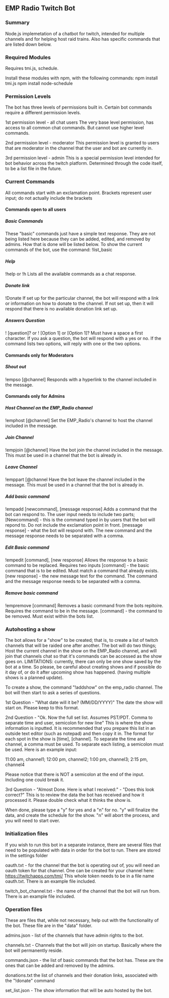 ## EMP Radio Twitch Bot

### Summary 
Node.js implemetation of a chatbot for twitch, intended for multiple channels and for helping host raid trains. 
Also has specific commands that are listed down below.

### Required Modules
Requires tmi.js, schedule.

Install these modules with npm, with the following commands:
npm install tmi.js
npm install node-schedule


### Permission Levels
The bot has three levels of permissions built in. Certain bot commands require a different permission levels.

1st permission level - all chat users
The very base level permission, has access to all common chat commands. But cannot use higher level commands.

2nd permission level - moderator
This permission level is granted to users that are moderator in the channel that the user and bot are currently in. 

3rd permission level - admin
This is a special permission level intended for bot behavior across the twitch platform. Determined through the code itself, to be a list file in the future.


### Current Commands
All commands start with an exclamation point. Brackets represent user input; do not actually include the brackets

#### Commands open to all users
##### Basic Commands
These "basic" commands just have a simple text response. They are not being listed here because they can be added, edited, and removed by admins. How that is done will be listed below. To show the current commands of the bot, use the command:
!list_basic


##### Help
!help or !h
Lists all the available commands as a chat response.

##### Donate link
!Donate
If set up for the particular channel, the bot will respond with a link or information on how to donate to the channel. If not set up, then it will respond that there is no available donation link set up.

##### Answers Question
! [question]?
or
! [Option 1] or [Option 1]?
Must have a space a first character. If you ask a question, the bot will respond with a yes or no. If the command lists two options, will reply with one or the two options. 

#### Commands only for Moderators

##### Shout out
!empso [@channel]
Responds with a hyperlink to the channel included in the message. 

#### Commands only for Admins

##### Host Channel on the EMP_Radio channel
!emphost [@channel]
Set the EMP_Radio's channel to host the channel included in the message.

##### Join Channel
!empjoin [@channel]
Have the bot join the channel included in the message. This must be used in a channel that the bot is already in.

##### Leave Channel
!emppart [@channel
Have the bot leave the channel included in the message. This must be used in a channel that the bot is already in.

##### Add basic command
!empadd [newcommand], [message response]
Adds a command that the bot can respond to. The user input needs to include two parts;
[Newcommand] - this is the command typed in by users that the bot will repond to. Do not include the exclamation point in front.
[message response] - what the bot will respond with.
The new command and the message response needs to be separated with a comma.

##### Edit Basic command
!empedit [command], [new response]
Allows the response to a basic command to be replaced. Requires two inputs
[command] - the basic command that is to be edited. Must match a command that already exists.
[new response] - the new message text for the command.
The command and the message response needs to be separated with a comma.

##### Remove basic command
!empremove [command]
Removes a basic command from the bots repitoire. Requires the command to be in the message.
[command] - the command to be removed. Must exist within the bots list.

### Autohosting a show
The bot allows for a "show" to be created; that is, to create a list of twitch channels that will be raided one after another.
The bot will do two things; Host the current channel in the show on the EMP_Radio channel, and will join that channels chat so that it's commands can be accessed as the show goes on.
LIMITATIONS: currently, there can only be one show saved by the bot at a time. So please, be careful about creating shows and if possible do it day of, or do it after upcoming show has happened. (having multiple shows is a planned update).

To create a show, the command "!addshow" on the emp_radio channel. The bot will then start to ask a series of questions.

1st Question -  "What date will it be? (MM/DD/YYYY)"
The date the show will start on. Please keep to this format.

2nd Question - "Ok. Now the full set list. Assumes PST/PDT. Comma to separate time and user, semicolon for new line"
This is where the show information is inputted. It is recommended that you prepare this list in an outside text editor (such as notepad) and then copy it in.
The format for each spot in the show is [time], [channel]. To separate the time and channel, a comma must be used. To separate each listing, a semicolon must be used.
Here is an example input:

11:00 am, channel1;
12:00 pm, channel2;
1:00 pm, channel3;
2:15 pm, channel4

Please notice that there is NOT a semicolon at the end of the input. Including one could break it.

3rd Question - "Almost Done. Here is what I received:" - "Does this look correct?"
This is to review the data the bot has received and how it processed it. Please double check what it thinks the show is.

When done, please type a "y" for yes and a "n" for no.
"y" will finalize the data, and create the schedule for the show.
"n" will abort the process, and you will need to start over.

### Initialization files
If you wish to run this bot in a separate instance, there are several files that need to be populated with data in order for the bot to run. There are stored in the settings folder

oauth.txt - for the channel that the bot is operating out of, you will need an oauth token for that channel. One can be created for your channel here: https://twitchapps.com/tmi/
This whole token needs to be in a file name oauth.txt. There is an example file included.

twitch_bot_channel.txt - the name of the channel that the bot will run from. There is an example file included.

### Operation files
These are files that, while not necessary, help out with the functionality of the bot. These file are in the "data" folder.

admins.json - list of the channels that have admin rights to the bot.

channels.txt - Channels that the bot will join on startup. Basically where the bot will permanently reside.

commands.json - the list of basic commands that the bot has. These are the ones that can be added and removed by the admins.

donations.txt the list of channels and their donation links, associated with the "!donate" command

set_list.json - The show information that will be auto hosted by the bot.


